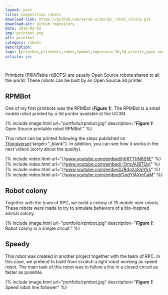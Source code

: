 ```yaml
---
layout: post
title: Competition robots
download-link: https://github.com/asrob-uc3m/rpc_robot_colony.git
download-alt: GitHub repository
date: 2016-02-02
img: printbot.png
alt: printbot
category: robots
description: 
tags: [printbot,printbots,robot,rpmbot,impresora 3d,3d printer,open source]
article: yes

---
```


Printbots (PRINTable roBOTS) are usually Open Source robots shared to all the world. These robots can be built by an Open Source 3d printer.

## RPMBot

One of my first printbots was the RPMBot (<b><i>Figure 1</i></b>). The RPMBot is a small mobile robot printed by a 3d printer available at the UC3M.

{% include image.html url="portfolio/rpmbot.jpg" description="<b><i>Figure 1</i></b>: Open Source printable robot RPMBot." %}

This robot can be printed following the steps published on [Thingiverse](http://www.thingiverse.com/thing:23753){:target="_blank"}. In addition, you can see how it works in the next videos (sorry about the quality).

{% include video.html url="//www.youtube.com/embed/h06TThN6S5E" %}
{% include video.html url="//www.youtube.com/embed/-5mcAUBTQyI" %}
{% include video.html url="//www.youtube.com/embed/JBdg2aSmYks" %}
{% include video.html url="//www.youtube.com/embed/GndYlAXmCaM" %}

## Robot colony

Together with the team of RPC, we build a colony of 10 mobile mini-robots. These robots were made to try to simulate behaviors of a bio-inspired animal colony.

{% include image.html url="portfolio/rpmbot.jpg" description="<b><i>Figure 1</i></b>: Robot colony in a simple circuit." %}

## Speedy

This robot was created in another project together with the team of RPC. In this case, we pretend to build from scratch a light robot working as speed robot. The main task of this robot was to follow a line in a closed circuit as faster as possible.

{% include image.html url="portfolio/rpmbot.jpg" description="<b><i>Figure 1</i></b>: Speed robot line follower." %}

